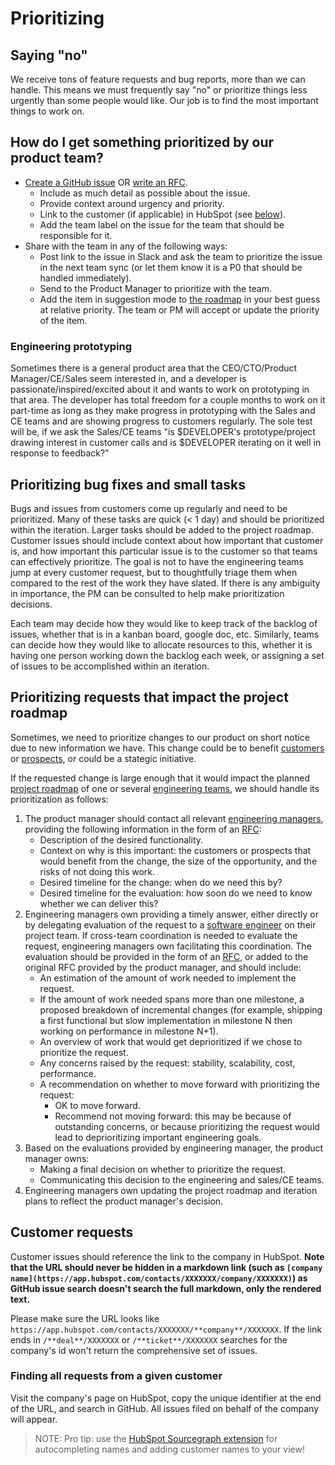 # Prioritizing

## Saying "no"

We receive tons of feature requests and bug reports, more than we can handle. This means we must frequently say "no" or prioritize things less urgently than some people would like. Our job is to find the most important things to work on.

## How do I get something prioritized by our product team?

- [Create a GitHub issue](https://github.com/sourcegraph/sourcegraph/issues/new/choose) OR [write an RFC](../communication/rfcs/index.md).
  - Include as much detail as possible about the issue.
  - Provide context around urgency and priority.
  - Link to the customer (if applicable) in HubSpot (see [below](#customer-requests)).
  - Add the team label on the issue for the team that should be responsible for it.
- Share with the team in any of the following ways:
  - Post link to the issue in Slack and ask the team to prioritize the issue in the next team sync (or let them know it is a P0 that should be handled immediately).
  - Send to the Product Manager to prioritize with the team.
  - Add the item in suggestion mode to [the roadmap](roadmap.md) in your best guess at relative priority. The team or PM will accept or update the priority of the item.

### Engineering prototyping

Sometimes there is a general product area that the CEO/CTO/Product Manager/CE/Sales seem interested in, and a developer is passionate/inspired/excited about it and wants to work on prototyping in that area. The developer has total freedom for a couple months to work on it part-time as long as they make progress in prototyping with the Sales and CE teams and are showing progress to customers regularly. The sole test will be, if we ask the Sales/CE teams "is $DEVELOPER's prototype/project drawing interest in customer calls and is $DEVELOPER iterating on it well in response to feedback?"

## Prioritizing bug fixes and small tasks

Bugs and issues from customers come up regularly and need to be prioritized. Many of these tasks are quick (< 1 day) and should be prioritized within the iteration. Larger tasks should be added to the project roadmap. Customer issues should include context about how important that customer is, and how important this particular issue is to the customer so that teams can effectively prioritize. The goal is not to have the engineering teams jump at every customer request, but to thoughtfully triage them when compared to the rest of the work they have slated. If there is any ambiguity in importance, the PM can be consulted to help make prioritization decisions.

Each team may decide how they would like to keep track of the backlog of issues, whether that is in a kanban board, google doc, etc. Similarly, teams can decide how they would like to allocate resources to this, whether it is having one person working down the backlog each week, or assigning a set of issues to be accomplished within an iteration.

## Prioritizing requests that impact the project roadmap

Sometimes, we need to prioritize changes to our product on short notice due to new information we have. This change could be to benefit [customers](../sales/index.md#customer) or [prospects](../sales/index.md#prospect), or could be a stategic initiative.

If the requested change is large enough that it would impact the planned [project roadmap](roadmap.md) of one or several [engineering teams](../engineering/index.md#teams), we should handle its prioritization as follows:

1. The product manager should contact all relevant [engineering managers](../engineering/roles.md#engineering_manager), providing the following information in the form of an [RFC](../communication/rfcs/index.md):
    - Description of the desired functionality.
    - Context on why is this important: the customers or prospects that would benefit from the change, the size of the opportunity, and the risks of not doing this work.
    - Desired timeline for the change: when do we need this by?
    - Desired timeline for the evaluation: how soon do we need to know whether we can deliver this?
1. Engineering managers own providing a timely answer, either directly or by delegating evaluation of the request to a [software engineer](../engineering/roles.md#software-engineer) on their project team. If cross-team coordination is needed to evaluate the request, engineering managers own facilitating this coordination. The evaluation should be provided in the form of an [RFC](../communication/rfcs/index.md), or added to the original RFC provided by the product manager, and should include:
    - An estimation of the amount of work needed to implement the request.
    - If the amount of work needed spans more than one milestone, a proposed breakdown of incremental changes (for example, shipping a first functional but slow implementation in milestone N then working on performance in milestone N+1).
    - An overview of work that would get deprioritized if we chose to prioritize the request.
    - Any concerns raised by the request: stability, scalability, cost, performance.
    - A recommendation on whether to move forward with prioritizing the request:
        - OK to move forward.
        - Recommend not moving forward: this may be because of outstanding concerns, or because prioritizing the request would lead to deprioritizing important engineering goals.
1. Based on the evaluations provided by engineering manager, the product manager owns:
    - Making a final decision on whether to prioritize the request.
    - Communicating this decision to the engineering and sales/CE teams.
1. Engineering managers own updating the project roadmap and iteration plans to reflect the product manager's decision. 

## Customer requests

Customer issues should reference the link to the company in HubSpot. **Note that the URL should never be hidden in a markdown link (such as `[company name](https://app.hubspot.com/contacts/XXXXXXX/company/XXXXXXX)`) as GitHub issue search doesn't search the full markdown, only the rendered text.**

Please make sure the URL looks like `https://app.hubspot.com/contacts/XXXXXXX/**company**/XXXXXXX`. If the link ends in `/**deal**/XXXXXXX` or `/**ticket**/XXXXXXX` searches for the company's id won't return the comprehensive set of issues.

### Finding all requests from a given customer

Visit the company's page on HubSpot, copy the unique identifier at the end of the URL, and search in GitHub. All issues filed on behalf of the company will appear.

> NOTE: Pro tip: use the [HubSpot Sourcegraph extension](https://sourcegraph.com/extensions/sourcegraph/hubspot) for autocompleting names and adding customer names to your view!
